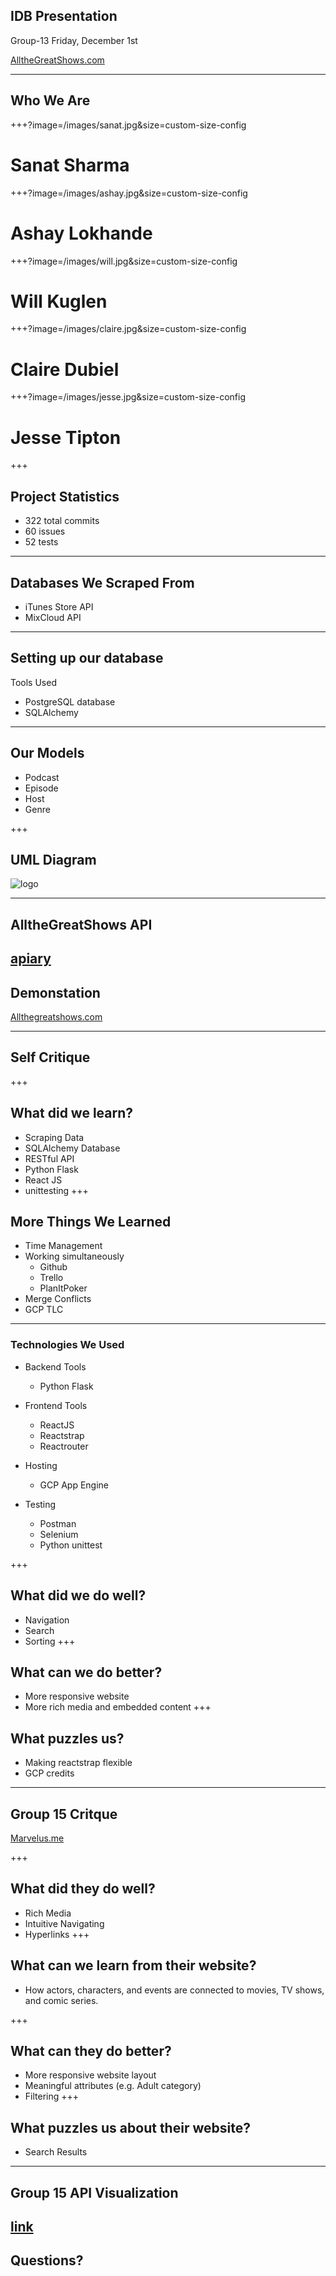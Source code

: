 ## IDB Presentation
Group-13 
Friday, December 1st

[AlltheGreatShows.com](http://allthegreatshows.com)

---

## Who We Are

+++?image=/images/sanat.jpg&size=custom-size-config

# Sanat Sharma

+++?image=/images/ashay.jpg&size=custom-size-config

# Ashay Lokhande

+++?image=/images/will.jpg&size=custom-size-config

# Will Kuglen

+++?image=/images/claire.jpg&size=custom-size-config

# Claire Dubiel

+++?image=/images/jesse.jpg&size=custom-size-config

# Jesse Tipton

+++
## Project Statistics
- 322 total commits
- 60 issues
- 52 tests

---

## Databases We Scraped From
- iTunes Store API
- MixCloud API

---

## Setting up our database
Tools Used
- PostgreSQL database
- SQLAlchemy

---
## Our Models
- Podcast
- Episode
- Host
- Genre

+++
<!-- spacing is off -->
## UML Diagram
![logo](/images/uml.jpg)

---

## AlltheGreatShows API
[apiary](http://docs.allthegreatshows.apiary.io/)
---

## Demonstation
[Allthegreatshows.com](http://allthegreatshows.com)

---

## Self Critique

+++
## What did we learn?
- Scraping Data
- SQLAlchemy Database
- RESTful API
- Python Flask
- React JS
- unittesting
+++

## More Things We Learned
- Time Management
- Working simultaneously
    - Github
    - Trello
    - PlanItPoker
- Merge Conflicts
- GCP TLC
---

### Technologies We Used
<!-- can we left adjust this? -->
- Backend Tools
    - Python Flask

- Frontend Tools
    - ReactJS
    - Reactstrap
    - Reactrouter

- Hosting
    - GCP App Engine

- Testing
    - Postman
    - Selenium
    - Python unittest

+++
## What did we do well?
- Navigation
- Search
- Sorting
+++
## What can we do better?
- More responsive website
- More rich media and embedded content
+++
## What puzzles us?
- Making reactstrap flexible
- GCP credits
---

## Group 15 Critque
[Marvelus.me](marvelus.me/events)

+++
## What did they do well?
- Rich Media
- Intuitive Navigating
- Hyperlinks
+++
## What can we learn from their website?
- How actors, characters, and events are connected to movies, TV shows, and comic series.


+++
## What can they do better?
- More responsive website layout
- Meaningful attributes (e.g. Adult category)
- Filtering
+++
## What puzzles us about their website?
- Search Results
---

## Group 15 API Visualization
<!-- ![logo](/images/empty_visualization.jpg) -->
[link](https://utexas.box.com/shared/static/3pjy7in8uv9ukvxtp82g1eao800rxx1s.pdf)
---
## Questions?